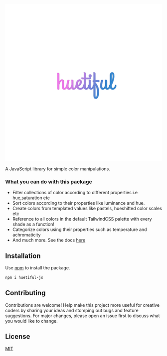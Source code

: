 ![Huetiful](/huetiful-logo.png)

A JavaScript library for simple color manipulations.

### What you can do with this package

- Filter collections of color according to different properties i.e hue,saturation etc
- Sort colors according to their properties like luminance and hue.
- Create colors from templated values like pastels, hueshifted color scales etc
- Reference to all colors in the default TailwindCSS palette with every shade as a function!
- Categorize colors using their properties such as temperature and achromaticity
- And much more. See the docs [here](https://prjctimg.github.io/huetiful)

## Installation

Use [npm](https://www.npmjs.com/package/huetiful-js) to install the package.

```bash
npm i huetiful-js
```

## Contributing

Contributions are welcome! Help make this project more useful for creative coders by sharing your ideas and stomping out bugs and feature suggestions. For major changes, please open an issue first to discuss what you would like to change.

## License

[MIT](https://choosealicense.com/licenses/mit/)
